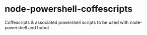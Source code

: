 # node-powershell-coffescripts
Coffescripts &amp; associated powershell scripts to be used with node-powershell and hubot

